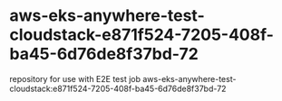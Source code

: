 # aws-eks-anywhere-test-cloudstack-e871f524-7205-408f-ba45-6d76de8f37bd-72
repository for use with E2E test job aws-eks-anywhere-test-cloudstack:e871f524-7205-408f-ba45-6d76de8f37bd-72

